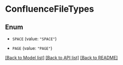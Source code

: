# ConfluenceFileTypes

## Enum


* `SPACE` (value: `"SPACE"`)

* `PAGE` (value: `"PAGE"`)


[[Back to Model list]](../README.md#documentation-for-models) [[Back to API list]](../README.md#documentation-for-api-endpoints) [[Back to README]](../README.md)


